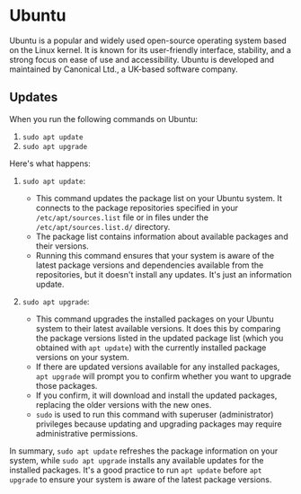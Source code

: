 # Ubuntu
Ubuntu is a popular and widely used open-source operating system based on the Linux kernel. It is known for its user-friendly interface, stability, and a strong focus on ease of use and accessibility. Ubuntu is developed and maintained by Canonical Ltd., a UK-based software company.

## Updates
When you run the following commands on Ubuntu:

1. `sudo apt update`
2. `sudo apt upgrade`

Here's what happens:

1. `sudo apt update`:
   - This command updates the package list on your Ubuntu system. It connects to the package repositories specified in your `/etc/apt/sources.list` file or in files under the `/etc/apt/sources.list.d/` directory.
   - The package list contains information about available packages and their versions.
   - Running this command ensures that your system is aware of the latest package versions and dependencies available from the repositories, but it doesn't install any updates. It's just an information update.

2. `sudo apt upgrade`:
   - This command upgrades the installed packages on your Ubuntu system to their latest available versions. It does this by comparing the package versions listed in the updated package list (which you obtained with `apt update`) with the currently installed package versions on your system.
   - If there are updated versions available for any installed packages, `apt upgrade` will prompt you to confirm whether you want to upgrade those packages.
   - If you confirm, it will download and install the updated packages, replacing the older versions with the new ones.
   - `sudo` is used to run this command with superuser (administrator) privileges because updating and upgrading packages may require administrative permissions.

In summary, `sudo apt update` refreshes the package information on your system, while `sudo apt upgrade` installs any available updates for the installed packages. It's a good practice to run `apt update` before `apt upgrade` to ensure your system is aware of the latest package versions.